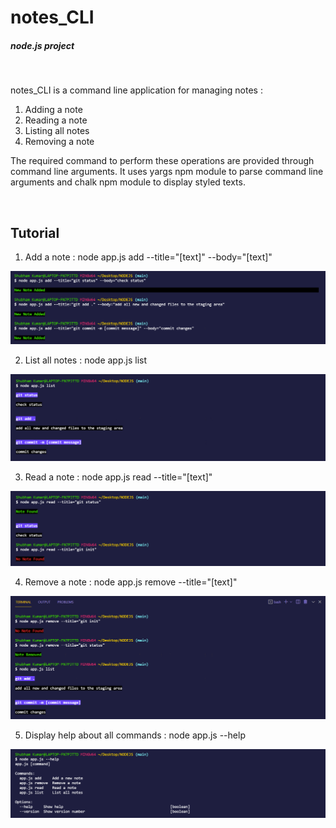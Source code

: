 # notes_CLI
##### node.js project
<br/>

notes_CLI is a command line application for managing notes :
1. Adding a note
2. Reading a note
3. Listing all notes
4. Removing a note

The required command to perform these operations are provided through command line arguments. It uses yargs npm module to parse command line arguments and chalk npm module to display styled texts.

<br/>

## Tutorial
1. Add a note : node app.js add --title="[text]" --body="[text]"

<img src="./readme_images/add_note.png"/> 
<br/>

2. List all notes : node app.js list

<img src="./readme_images/list_notes.png"> 
<br/>

3. Read a note : node app.js read --title="[text]"

<img src="./readme_images/read_note.png">
<br/>

4. Remove a note : node app.js remove --title="[text]"

<img src="./readme_images/remove_note.png"/>
<br/>

5. Display help about all commands : node app.js --help

<img src="./readme_images/help.png"/>




